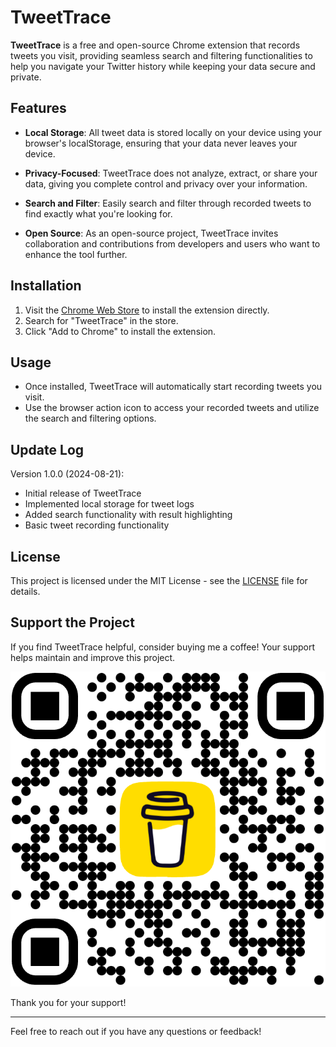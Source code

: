 # TweetTrace  

**TweetTrace** is a free and open-source Chrome extension that records tweets you visit, providing seamless search and filtering functionalities to help you navigate your Twitter history while keeping your data secure and private.  

## Features  

- **Local Storage**: All tweet data is stored locally on your device using your browser's localStorage, ensuring that your data never leaves your device.  
  
- **Privacy-Focused**: TweetTrace does not analyze, extract, or share your data, giving you complete control and privacy over your information.  

- **Search and Filter**: Easily search and filter through recorded tweets to find exactly what you're looking for.  

- **Open Source**: As an open-source project, TweetTrace invites collaboration and contributions from developers and users who want to enhance the tool further.  

## Installation  

1. Visit the [Chrome Web Store](https://chrome.google.com/webstore) to install the extension directly.  
2. Search for "TweetTrace" in the store.  
3. Click "Add to Chrome" to install the extension.  

## Usage  

- Once installed, TweetTrace will automatically start recording tweets you visit.  
- Use the browser action icon to access your recorded tweets and utilize the search and filtering options.  

## Update Log  

Version 1.0.0 (2024-08-21):  
- Initial release of TweetTrace  
- Implemented local storage for tweet logs  
- Added search functionality with result highlighting  
- Basic tweet recording functionality  

## License  

This project is licensed under the MIT License - see the [LICENSE](LICENSE) file for details.  

## Support the Project  

If you find TweetTrace helpful, consider buying me a coffee! Your support helps maintain and improve this project.  

![Buy Me a Coffee QR Code](images/bmc_qr.png)  

Thank you for your support!  

---  

Feel free to reach out if you have any questions or feedback!